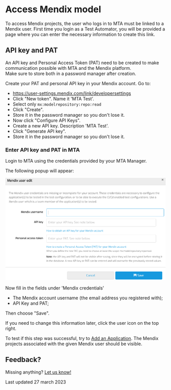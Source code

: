 # Access Mendix model

To access Mendix projects, the user who logs in to MTA must be linked to a Mendix user.
First time you login as a Test Automator, you will be provided a page where you can enter the necessary information to create this link.

## API key and PAT

An API key and Personal Access Token (PAT) need to be created to make communication possible with MTA and the Mendix platform.<br/>Make sure to store both in a password manager after creation. 

Create your PAT and personal API key in your Mendix account. Go to:
- https://user-settings.mendix.com/link/developersettings
- Click "New token". Name it 'MTA Test'.
- Select only `mx:modelrepository:repo:read`
- Click "Create".
- Store it in the password manager so you don't lose it.
- Now click "Configure API Keys".
- Create a new API key. Description 'MTA Test'.
- Click "Generate API key".
- Store it in the password manager so you don't lose it.

### Enter API key and PAT in MTA

Login to MTA using the credentials provided by your MTA Manager.

The following popup will appear:

![Mendix credentials](images/mx-credentials.png)

Now fill in the fields under 'Mendix credentials'
- The Mendix account username (the email address you registered with);
- API Key and PAT;

Then choose "Save".

If you need to change this information later, click the <i class="fal fa-user-circle"></i>  user icon on the top right.

To test if this step was successful, try to [Add an Application](run-first-test). The Mendix projects associated with the given Mendix user should be visible.


## Feedback?
Missing anything? [Let us know!](mailto:support@menditect.com)

Last updated 27 march 2023